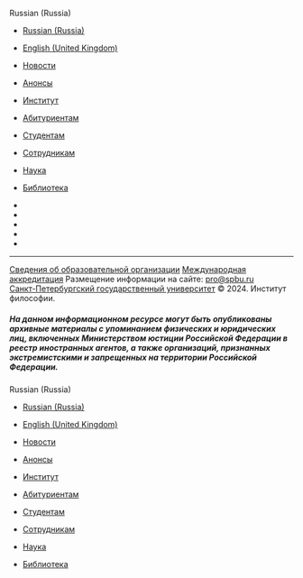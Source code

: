 [ ](<https://philosophy.spbu.ru>)

[](<https://vk.com/spb1724>) [](<https://www.youtube.com/user/wwwspburu>)

Russian \(Russia\) 

  * [ Russian \(Russia\) ](<https://philosophy.spbu.ru/ru/>)
  * [ English \(United Kingdom\) ](</en/>)



  * [Новости](</ru/>)
  * [Анонсы](</ru/anonsy.html>)
  * [Институт](</ru/institut.html>)
  * [Абитуриентам](</ru/abiturientam.html>)
  * [Студентам](</ru/studentam.html>)
  * [Сотрудникам](</ru/sotrudnikam.html>)
  * [Наука](</ru/nauka.html>)
  * [Библиотека](</ru/biblioteka.html>)



[ ](<https://philosophy.spbu.ru>)

  * [ ](<https://300.spbu.ru/>)
  * [ ](<https://guide.spbu.ru/?from=guide-banner>)
  * [ ](<https://online.spbu.ru/>)
  * [ ](<https://philosophy.spbu.ru/ru/institut/rejting-npr.html>)
  * [ ](<https://spbu.ru/vakcinaciya-ot-covid-19>)



* * *

[Сведения об образовательной организации](<https://spbu.ru/sveden>) [Международная аккредитация](<https://spbu.ru/openuniversity/documents/svidetelstva-o-mezhdunarodnoy-akkreditacii>) Размещение информации на сайте: [pro@spbu.ru  
](<mailto:pro@spbu.ru>)[Санкт\-Петербургский государственный университет](<http://spbu.ru/> "Санкт-Петербургский государственный университет") © 2024. Институт философии.

##### На данном информационном ресурсе могут быть опубликованы архивные материалы с упоминанием физических и юридических лиц, включенных Министерством юстиции Российской Федерации в реестр иностранных агентов, а также организаций, признанных экстремистскими и запрещенных на территории Российской Федерации.

Russian \(Russia\) 

  * [ Russian \(Russia\) ](<https://philosophy.spbu.ru/ru/>)
  * [ English \(United Kingdom\) ](</en/>)



  * [Новости](</ru/>)
  * [Анонсы](</ru/anonsy.html>)
  * [Институт](</ru/institut.html>)
  * [Абитуриентам](</ru/abiturientam.html>)
  * [Студентам](</ru/studentam.html>)
  * [Сотрудникам](</ru/sotrudnikam.html>)
  * [Наука](</ru/nauka.html>)
  * [Библиотека](</ru/biblioteka.html>)


